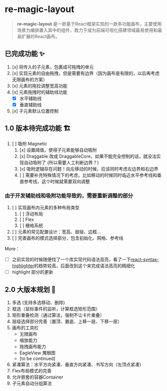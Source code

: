 # re-magic-layout
> **re-magic-layout** 是一款基于React框架实现的一款多功能画布，主要使用场景为编排置入其中的组件，致力于成为前端可视化搭建领域最易使用和最易扩展的React画布。

## 已完成功能 ✨
1. [x] 将传入的子元素，包裹成可拖拽的单元
2. [x] 实现元素的自由拖拽，但是需要有边界（因为画布是有限的，以后再考虑无限画布的方案）
3. [x] 元素的拖拉调整宽高功能
4. [x] 元素拖拽时的辅助线功能
   - [x] 水平辅助线
   - [x] 垂直辅助线
5. [x] 子元素默认位置控制

## 1.0 版本待完成功能 🏗️

1. [ ] 吸附 Magnetic
   1. [x] 设置阈值，使得子元素能够自动吸附
   2. [x] Draggable 改成 DraggableCore，如果不能完全控制的话，就没法实现自动吸附了 (所以需要人工判断边界？)
   3. [x] 吸附逻辑存在问题！向左移动的时候，应该同时考虑左边界和右边界
   4. [ ] 需要补充特殊情况下的考虑，比如移动的时候同时临近水平参考线和垂直参考线，这个时候就需要双向调整
   
### 由于开发辅助线和吸附功能导致的，需要重新调整的部分

1. [ ] 实现画布内元素的多种布局类型
   1. [ ] 浮动布局
   2. [ ] Flex
   3. [ ] 栅格系统
2. [ ] 元素的常见配置设计：宽高、层级、边框...
3. [ ] 完善画布的模式选择部分，包含初始化、网格、参考线

More：
- [ ] 之前实现的时候随便找了一个库实现代码语法高亮，看了一下[react-syntax-highlighter](https://www.npmjs.com/package/react-syntax-highlighter)的趋势较高，后面改到这个来完成语法高亮的精细化
- [ ] highlight 部分的更新

## 2.0 大版本规划 🚀

1. 多选 (支持多选移动、删除)
2. 框选（鼠标事件的监听，计算框选矩形范围）
3. 矩形重叠检测（通过算法，强制不让卡片重叠）
4. 层级选择部分完善（置顶、置底、上移一层、下移一层）
5. 画布的工具栏
   - 无限画布
   - 缩放能力
   - 拖拽画布能力
   - EagleView 鹰眼图
   - [to be continued]
6. 紧凑算法：水平方向紧凑、垂直方向紧凑、书写方向（左顶点紧凑）
7. Flex布局模式的完善
8. 允许嵌套的容器Container
9. 子元素自动分组算法
